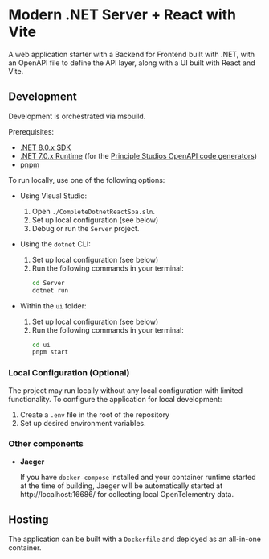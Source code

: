 # Modern .NET Server + React with Vite

A web application starter with a Backend for Frontend built with .NET, with an
OpenAPI file to define the API layer, along with a UI built with React and Vite.

## Development

Development is orchestrated via msbuild.

Prerequisites:
- [.NET 8.0.x SDK][dotnet-8]
- [.NET 7.0.x Runtime][codegen-dotnet-version] (for the [Principle Studios
  OpenAPI code generators][ps-openapi-codegen])
- [pnpm][pnpm-setup]

To run locally, use one of the following options:

- Using Visual Studio:
  1. Open `./CompleteDotnetReactSpa.sln`.
  2. Set up local configuration (see below)
  3. Debug or run the `Server` project.

- Using the `dotnet` CLI:
  1. Set up local configuration (see below)
  2. Run the following commands in your terminal:
     ```sh
     cd Server
     dotnet run
     ```

- Within the `ui` folder:
  1. Set up local configuration (see below)
  2. Run the following commands in your terminal:
     ```sh
     cd ui
     pnpm start
     ```

### Local Configuration (Optional)

The project may run locally without any local configuration with limited
functionality. To configure the application for local development:

1. Create a `.env` file in the root of the repository
2. Set up desired environment variables.

### Other components

- **Jaeger**

    If you have `docker-compose` installed and your container runtime started at
    the time of building, Jaeger will be automatically started at
    http://localhost:16686/ for collecting local OpenTelementry data.

## Hosting

The application can be built with a `Dockerfile` and deployed as an all-in-one
container.

[dotnet-8]: https://dotnet.microsoft.com/en-us/download/dotnet/8.0
[codegen-dotnet-version]: https://dotnet.microsoft.com/en-us/download/dotnet/7.0
[ps-openapi-codegen]: https://github.com/PrincipleStudios/principle-studios-openapi-generators
[pnpm-setup]: https://pnpm.io/cli/install
